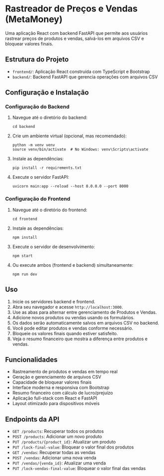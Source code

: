 # Rastreador de Preços e Vendas (MetaMoney)

Uma aplicação React com backend FastAPI que permite aos usuários rastrear preços de produtos e vendas, salvá-los em arquivos CSV e bloquear valores finais.

## Estrutura do Projeto

- `frontend/`: Aplicação React construída com TypeScript e Bootstrap
- `backend/`: Backend FastAPI que gerencia operações com arquivos CSV

## Configuração e Instalação

### Configuração do Backend

1. Navegue até o diretório do backend:
   ```
   cd backend
   ```

2. Crie um ambiente virtual (opcional, mas recomendado):
   ```
   python -m venv venv
   source venv/bin/activate  # No Windows: venv\Scripts\activate
   ```

3. Instale as dependências:
   ```
   pip install -r requirements.txt
   ```

4. Execute o servidor FastAPI:
   ```
   uvicorn main:app --reload --host 0.0.0.0 --port 8000
   ```

### Configuração do Frontend

1. Navegue até o diretório do frontend:
   ```
   cd frontend
   ```

2. Instale as dependências:
   ```
   npm install
   ```

3. Execute o servidor de desenvolvimento:
   ```
   npm start
   ```

4. Ou execute ambos (frontend e backend) simultaneamente:
   ```
   npm run dev
   ```

## Uso

1. Inicie os servidores backend e frontend.
2. Abra seu navegador e acesse `http://localhost:3000`.
3. Use as abas para alternar entre gerenciamento de Produtos e Vendas.
4. Adicione novos produtos ou vendas usando os formulários.
5. Os dados serão automaticamente salvos em arquivos CSV no backend.
6. Você pode editar produtos e vendas conforme necessário.
7. Bloqueie os valores finais quando estiver satisfeito.
8. Veja o resumo financeiro que mostra a diferença entre produtos e vendas.

## Funcionalidades

- Rastreamento de produtos e vendas em tempo real
- Geração e gerenciamento de arquivos CSV
- Capacidade de bloquear valores finais
- Interface moderna e responsiva com Bootstrap
- Resumo financeiro com cálculo de lucro/prejuízo
- Aplicação full-stack com React e FastAPI
- Layout otimizado para dispositivos móveis

## Endpoints da API

- `GET /products`: Recuperar todos os produtos
- `POST /products`: Adicionar um novo produto
- `PUT /products/{product_id}`: Atualizar um produto
- `PUT /lock-final-value`: Bloquear o valor final dos produtos
- `GET /vendas`: Recuperar todas as vendas
- `POST /vendas`: Adicionar uma nova venda
- `PUT /vendas/{venda_id}`: Atualizar uma venda
- `PUT /lock-vendas-final-value`: Bloquear o valor final das vendas
